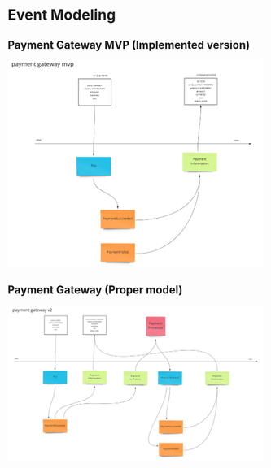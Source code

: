 # Event Modeling

## Payment Gateway MVP (Implemented version)

![event-modeling-mvp](payment-gateway-features-1.jpg)


## Payment Gateway (Proper model)

![event-modeling-mvp](payment-gateway-features-2.jpg)